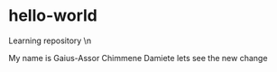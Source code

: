 # hello-world
Learning repository \n


My name is Gaius-Assor Chimmene Damiete
lets see the new change
